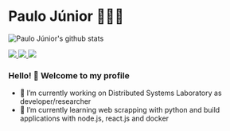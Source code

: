 # Paulo Júnior 👨‍💻🔥

![Paulo Júnior's github stats](https://github-readme-stats.vercel.app/api?username=paulojuniore&show_icons=true&theme=dracula&count_private=true)

<a href="https://github.com/paulojuniore">
 <img src="https://img.shields.io/github/followers/paulojuniore?style=social"/>
</a>

<a href="https://www.linkedin.com/in/paulo-juniore">
 <img src="https://img.shields.io/static/v1?label=&message=LinkedIn&color=blue&style=flat-square&logo=LINKEDIN"/>
</a>

<a href="mailto:paulo.junior@ccc.ufcg.edu.br">
 <img src="https://img.shields.io/badge/-Mail-c14438?style=flat-square&logo=Gmail&logoColor=white"/>
</a>

### Hello! 👋 Welcome to my profile

- 🔭 I’m currently working on Distributed Systems Laboratory as developer/researcher
- 🌱 I’m currently learning web scrapping with python and build applications with node.js, react.js and docker
